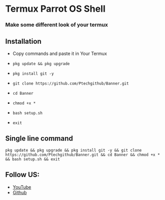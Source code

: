 # Termux Parrot OS Shell
### Make some different look of your termux

## Installation
+ Copy commands and paste it in Your Termux

+ ```pkg update && pkg upgrade```
+ ```pkg install git -y```
+ ```git clone https://github.com/Ptechgithub/Banner.git```
+ ```cd Banner```
+ ```chmod +x *```
+ ```bash setup.sh```
+ ```exit```

## Single line command
```
pkg update && pkg upgrade && pkg install git -y && git clone https://github.com/Ptechgithub/Banner.git && cd Banner && chmod +x * && bash setup.sh && exit
```
## Follow US:

+ [YouTube](https://youtube.com/@IR_TECH/)
+ [Github](https://github.com/Ptechgithub/)
